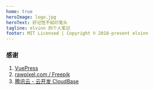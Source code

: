 ```yaml
---
home: true
heroImage: logo.jpg
heroText: 好记性不如烂笔头
tagline: elvinn 的个人笔记
footer: MIT Licensed | Copyright © 2018-present elvinn
---
```


### 感谢

1. [VuePress](https://github.com/vuejs/vuepress)
2. [rawpixel.com / Freepik](https://www.freepik.com)
3. [腾讯云 - 云开发 CloudBase](https://www.cloudbase.net/)
